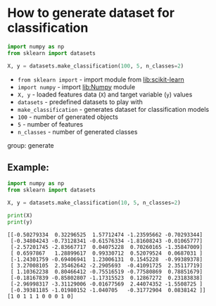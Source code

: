 # How to generate dataset for classification

```python
import numpy as np
from sklearn import datasets

X, y = datasets.make_classification(100, 5, n_classes=2)

```

- `from sklearn import` - import module from [lib:scikit-learn](https://onelinerhub.com/python-scikit-learn/how-to-install-scikit-learn-using-pip)
- `import numpy` - import [lib:Numpy](https://onelinerhub.com/python-numpy/how-to-install-python-numpy-lib) module
- `X, y` - loaded features data (`X`) and target variable (`y`) values
- `datasets` - predefined datasets to play with
- `make_classification` - generates dataset for classification models
- `100` - number of generated objects
- `5` - number of features
- `n_classes` - number of generated classes

group: generate

## Example: 
```python
import numpy as np
from sklearn import datasets

X, y = datasets.make_classification(10, 5, n_classes=2)

print(X)
print(y)
```
```
[[-0.50279334  0.32296525  1.57712474 -1.23595662 -0.70293344]
 [-0.34804243 -0.73128341 -0.61576334 -1.81608243 -0.01065777]
 [-2.57201745 -2.83667717  0.04075228  0.70260165 -1.35847009]
 [ 0.6597867   1.28899617  0.99330712  0.52079524  0.0687031 ]
 [-1.24301759 -0.69406941  1.23006131  0.1545228  -0.99389378]
 [ 3.27008105  2.35462642 -2.2905693  -0.41091725  2.35117719]
 [ 1.10362238  0.80466412 -0.75516519 -0.77580869  0.78851679]
 [-0.18167839 -0.85802807 -1.17315523  0.12867272  0.23183838]
 [-2.96998317 -3.31129006 -0.01677569  2.44074352 -1.5508725 ]
 [-0.39381185 -1.01980152 -1.040705   -0.31772904  0.0838142 ]]
[1 0 1 1 1 0 0 0 1 0]

```

